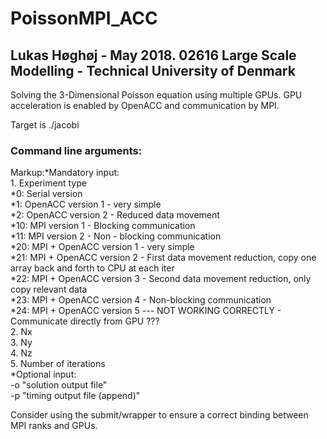 # PoissonMPI_ACC
## Lukas Høghøj - May 2018. 02616 Large Scale Modelling - Technical University of Denmark  
Solving the 3-Dimensional Poisson equation using multiple GPUs. GPU acceleration is enabled by OpenACC and communication by MPI.  
  
Target is ./jacobi  
  
### Command  line arguments:  ###
Markup:*Mandatory input:  
        1. Experiment type  
            *0:  Serial version  
            *1:  OpenACC version 1 - very simple  
            *2:  OpenACC version 2 - Reduced data movement  
            *10: MPI version 1 - Blocking communication  
            *11: MPI version 2 - Non - blocking communication  
            *20: MPI + OpenACC version 1 - very simple  
            *21: MPI + OpenACC version 2 - First data movement reduction, copy one array back and forth to CPU at each iter  
            *22: MPI + OpenACC version 3 - Second data movement reduction, only copy relevant data  
            *23: MPI + OpenACC version 4 - Non-blocking communication  
            *24: MPI + OpenACC version 5 --- NOT WORKING CORRECTLY - Communicate directly from GPU ???  
        2. Nx  
        3. Ny  
        4. Nz  
        5. Number of iterations  
    *Optional input:  
        -o "solution output file"  
        -p "timing output file (append)"  
  
Consider using the submit/wrapper to ensure a correct binding between MPI ranks and GPUs.
